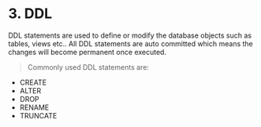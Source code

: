 # 3. DDL

DDL statements are used to define or modify the database objects such as tables, views etc..
All DDL statements are auto committed which means the changes will become permanent once executed.

> Commonly used DDL statements are:
- CREATE
- ALTER
- DROP
- RENAME
- TRUNCATE
